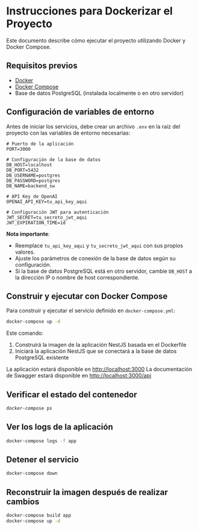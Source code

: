 # Instrucciones para Dockerizar el Proyecto

Este documento describe cómo ejecutar el proyecto utilizando Docker y Docker Compose.

## Requisitos previos

- [Docker](https://docs.docker.com/get-docker/)
- [Docker Compose](https://docs.docker.com/compose/install/)
- Base de datos PostgreSQL (instalada localmente o en otro servidor)

## Configuración de variables de entorno

Antes de iniciar los servicios, debe crear un archivo `.env` en la raíz del proyecto con las variables de entorno necesarias:

```
# Puerto de la aplicación
PORT=3000

# Configuración de la base de datos
DB_HOST=localhost
DB_PORT=5432
DB_USERNAME=postgres
DB_PASSWORD=postgres
DB_NAME=backend_sw

# API Key de OpenAI
OPENAI_API_KEY=tu_api_key_aqui

# Configuración JWT para autenticación
JWT_SECRET=tu_secreto_jwt_aqui
JWT_EXPIRATION_TIME=1d
```

**Nota importante**: 
- Reemplace `tu_api_key_aqui` y `tu_secreto_jwt_aqui` con sus propios valores.
- Ajuste los parámetros de conexión de la base de datos según su configuración.
- Si la base de datos PostgreSQL está en otro servidor, cambie `DB_HOST` a la dirección IP o nombre de host correspondiente.

## Construir y ejecutar con Docker Compose

Para construir y ejecutar el servicio definido en `docker-compose.yml`:

```bash
docker-compose up -d
```

Este comando:
1. Construirá la imagen de la aplicación NestJS basada en el Dockerfile
2. Iniciará la aplicación NestJS que se conectará a la base de datos PostgreSQL existente

La aplicación estará disponible en [http://localhost:3000](http://localhost:3000)
La documentación de Swagger estará disponible en [http://localhost:3000/api](http://localhost:3000/api)

## Verificar el estado del contenedor

```bash
docker-compose ps
```

## Ver los logs de la aplicación

```bash
docker-compose logs -f app
```

## Detener el servicio

```bash
docker-compose down
```

## Reconstruir la imagen después de realizar cambios

```bash
docker-compose build app
docker-compose up -d
``` 